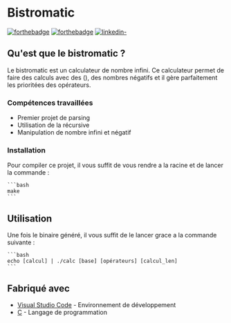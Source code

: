 # Bistromatic

[![forthebadge](http://forthebadge.com/images/badges/built-with-love.svg)](https://github.com/Gaetandrt)  [![forthebadge](https://forthebadge.com/images/badges/made-with-c.svg)](https://fr.wikipedia.org/wiki/C_(langage))  [![linkedin-](https://user-images.githubusercontent.com/91087072/175767199-5ecadc72-20a2-42dc-a24f-3a601bba5ddb.svg)](https://www.linkedin.com/in/gaetan-darrort/)


## Qu'est que le bistromatic ?

Le bistromatic est un calculateur de nombre infini.
Ce calculateur permet de faire des calculs avec des (), des nombres négatifs et il gère parfaitement les prioritées des opérateurs.

### Compétences travaillées

- Premier projet de parsing
- Utilisation de la récursive
- Manipulation de nombre infini et négatif

### Installation

Pour compiler ce projet, il vous suffit de vous rendre a la racine et de lancer la commande :

    ```bash
    make
    ```

## Utilisation

Une fois le binaire généré, il vous suffit de le lancer grace a la commande suivante :

    ```bash
    echo [calcul] | ./calc [base] [opérateurs] [calcul_len]
    ```

## Fabriqué avec

* [Visual Studio Code](https://code.visualstudio.com/) - Environnement de développement
* [C](https://fr.wikipedia.org/wiki/C_(langage)) - Langage de programmation
